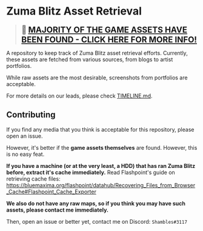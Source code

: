 # Zuma Blitz Asset Retrieval

> <span style="font-size:16pt">🚨</span> <b><a href="https://twitter.com/shambles_sm/status/1624588915461222400" style="font-size:16pt">MAJORITY OF THE GAME ASSETS HAVE BEEN FOUND - CLICK HERE FOR MORE INFO!</a></b>

A repository to keep track of Zuma Blitz asset retrieval efforts. Currently,
these assets are fetched from various sources, from blogs to artist portfolios.

While raw assets are the most desirable, screenshots from portfolios are acceptable.

For more details on our leads, please check [TIMELINE.md](TIMELINE.md).

## Contributing

If you find any media that you think is acceptable for this repository, please open
an issue.

However, it's better if the **game assets themselves** are found. However, this is no
easy feat.

**If you have a machine (or at the very least, a HDD) that has ran Zuma Blitz before,
extract it's cache immediately.** Read Flashpoint's guide on retrieving cache files:
<https://bluemaxima.org/flashpoint/datahub/Recovering_Files_from_Browser_Cache#Flashpoint_Cache_Exporter>

**We also do not have any raw maps, so if you think you may have such assets, please
contact me immediately.**

Then, open an issue or better yet, contact me on Discord: `Shambles#3117`